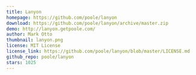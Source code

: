 ```yaml
---
title: Lanyon
homepage: https://github.com/poole/lanyon
download: https://github.com/poole/lanyon/archive/master.zip
demo: http://lanyon.getpoole.com/
author: Mark Otto
thumbnail: lanyon.png
license: MIT License
license_link: https://github.com/poole/lanyon/blob/master/LICENSE.md
github_repo: poole/lanyon
stars: 1025
---
```

